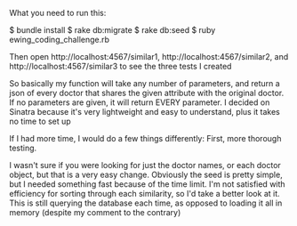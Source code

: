 What you need to run this:

$ bundle install
$ rake db:migrate
$ rake db:seed
$ ruby ewing_coding_challenge.rb


Then open http://localhost:4567/similar1, http://localhost:4567/similar2,
and http://localhost:4567/similar3 to see the three tests I created

So basically my function will take any number of parameters, and return a json of every doctor that shares the given attribute with the original doctor. If no parameters are given, it will return EVERY parameter. I decided on Sinatra because it's very lightweight and easy to understand, plus it takes no time to set up

If I had more time, I would do a few things differently:
First, more thorough testing.

I wasn't sure if you were looking for just the doctor names, or each doctor object, but that is a very easy change.
Obviously the seed is pretty simple, but I needed something fast because of the time limit.
I'm not satisfied with efficiency for sorting through each similarity, so I'd take a better look at it. This is still querying the database each time, as opposed to loading it all in memory (despite my comment to the contrary)
